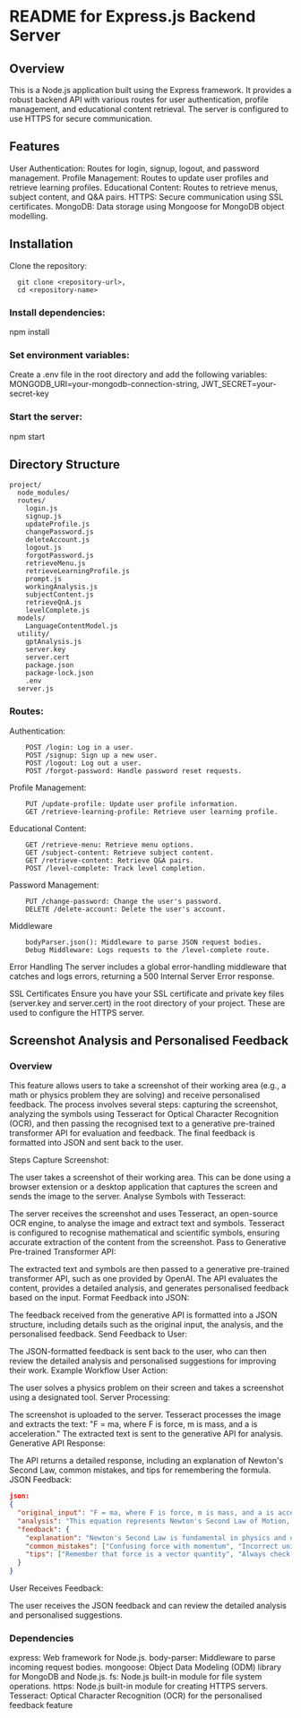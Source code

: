 # README for Express.js Backend Server
## Overview
This is a Node.js application built using the Express framework. It provides a robust backend API with various routes for user authentication, profile management, and educational content retrieval. The server is configured to use HTTPS for secure communication.

## Features
User Authentication: Routes for login, signup, logout, and password management.
Profile Management: Routes to update user profiles and retrieve learning profiles.
Educational Content: Routes to retrieve menus, subject content, and Q&A pairs.
HTTPS: Secure communication using SSL certificates.
MongoDB: Data storage using Mongoose for MongoDB object modelling.

## Installation
Clone the repository:
```plaintext
  git clone <repository-url>,
  cd <repository-name>
  ```
### Install dependencies:
  npm install
  
### Set environment variables:
Create a .env file in the root directory and add the following variables:
  MONGODB_URI=your-mongodb-connection-string,
  JWT_SECRET=your-secret-key

### Start the server:
  npm start
  
## Directory Structure
```plaintext
project/
  node_modules/
  routes/
    login.js
    signup.js
    updateProfile.js
    changePassword.js
    deleteAccount.js
    logout.js
    forgotPassword.js
    retrieveMenu.js
    retrieveLearningProfile.js
    prompt.js
    workingAnalysis.js
    subjectContent.js
    retrieveQnA.js
    levelComplete.js
  models/
    LanguageContentModel.js
  utility/
    gptAnalysis.js
    server.key
    server.cert
    package.json
    package-lock.json
    .env
  server.js
```


### Routes:

Authentication:
```plaintext
	POST /login: Log in a user.
	POST /signup: Sign up a new user.
	POST /logout: Log out a user.
	POST /forgot-password: Handle password reset requests.
```
Profile Management:
```plaintext
	PUT /update-profile: Update user profile information.
	GET /retrieve-learning-profile: Retrieve user learning profile.
```
Educational Content:
```plaintext
	GET /retrieve-menu: Retrieve menu options.
	GET /subject-content: Retrieve subject content.
	GET /retrieve-content: Retrieve Q&A pairs.
	POST /level-complete: Track level completion.
```
Password Management:
```plaintext
	PUT /change-password: Change the user's password.
	DELETE /delete-account: Delete the user's account.
```
Middleware
```plaintext
	bodyParser.json(): Middleware to parse JSON request bodies.
	Debug Middleware: Logs requests to the /level-complete route.
```
Error Handling
The server includes a global error-handling middleware that catches and logs errors, returning a 500 Internal Server Error response.

SSL Certificates
Ensure you have your SSL certificate and private key files (server.key and server.cert) in the root directory of your project. These are used to configure the HTTPS server.

## Screenshot Analysis and Personalised Feedback
### Overview
This feature allows users to take a screenshot of their working area (e.g., a math or physics problem they are solving) and receive personalised feedback. The process involves several steps: capturing the screenshot, analyzing the symbols using Tesseract for Optical Character Recognition (OCR), and then passing the recognised text to a generative pre-trained transformer API for evaluation and feedback. The final feedback is formatted into JSON and sent back to the user.

Steps
Capture Screenshot:

The user takes a screenshot of their working area. This can be done using a browser extension or a desktop application that captures the screen and sends the image to the server.
Analyse Symbols with Tesseract:

The server receives the screenshot and uses Tesseract, an open-source OCR engine, to analyse the image and extract text and symbols.
Tesseract is configured to recognise mathematical and scientific symbols, ensuring accurate extraction of the content from the screenshot.
Pass to Generative Pre-trained Transformer API:

The extracted text and symbols are then passed to a generative pre-trained transformer API, such as one provided by OpenAI.
The API evaluates the content, provides a detailed analysis, and generates personalised feedback based on the input.
Format Feedback into JSON:

The feedback received from the generative API is formatted into a JSON structure, including details such as the original input, the analysis, and the personalised feedback.
Send Feedback to User:

The JSON-formatted feedback is sent back to the user, who can then review the detailed analysis and personalised suggestions for improving their work.
Example Workflow
User Action:

The user solves a physics problem on their screen and takes a screenshot using a designated tool.
Server Processing:

The screenshot is uploaded to the server.
Tesseract processes the image and extracts the text: "F = ma, where F is force, m is mass, and a is acceleration."
The extracted text is sent to the generative API for analysis.
Generative API Response:

The API returns a detailed response, including an explanation of Newton's Second Law, common mistakes, and tips for remembering the formula.
JSON Feedback:

```json
json:
{
  "original_input": "F = ma, where F is force, m is mass, and a is acceleration.",
  "analysis": "This equation represents Newton's Second Law of Motion, which states that the force acting on an object is equal to its mass times its acceleration.",
  "feedback": {
    "explanation": "Newton's Second Law is fundamental in physics and describes the relationship between force, mass, and acceleration.",
    "common_mistakes": ["Confusing force with momentum", "Incorrect units for acceleration"],
    "tips": ["Remember that force is a vector quantity", "Always check your units"]
  }
}
```
User Receives Feedback:

The user receives the JSON feedback and can review the detailed analysis and personalised suggestions.


### Dependencies
express: Web framework for Node.js.
body-parser: Middleware to parse incoming request bodies.
mongoose: Object Data Modeling (ODM) library for MongoDB and Node.js.
fs: Node.js built-in module for file system operations.
https: Node.js built-in module for creating HTTPS servers.
Tesseract: Optical Character Recognition (OCR) for the personalised feedback feature
